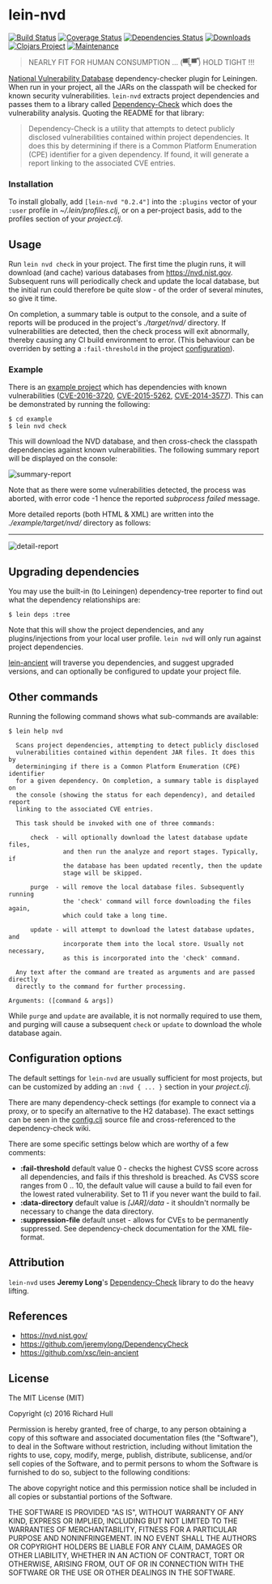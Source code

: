 # lein-nvd
[![Build Status](https://travis-ci.org/rm-hull/lein-nvd.svg?branch=master)](http://travis-ci.org/rm-hull/lein-nvd)
[![Coverage Status](https://coveralls.io/repos/rm-hull/lein-nvd/badge.svg?branch=master)](https://coveralls.io/r/rm-hull/lein-nvd?branch=master)
[![Dependencies Status](https://jarkeeper.com/rm-hull/lein-nvd/status.svg)](https://jarkeeper.com/rm-hull/lein-nvd)
[![Downloads](https://jarkeeper.com/rm-hull/lein-nvd/downloads.svg)](https://jarkeeper.com/rm-hull/lein-nvd)
[![Clojars Project](https://img.shields.io/clojars/v/lein-nvd.svg)](https://clojars.org/lein-nvd)
[![Maintenance](https://img.shields.io/maintenance/yes/2016.svg?maxAge=2592000)]()

> NEARLY FIT FOR HUMAN CONSUMPTION ... (▀̿Ĺ̯▀̿ ̿) HOLD TIGHT !!!

[National Vulnerability Database](https://nvd.nist.gov/) dependency-checker
plugin for Leiningen. When run in your project, all the JARs on the classpath
will be checked for known security vulnerabilities. `lein-nvd` extracts project
dependencies and passes them to a library called [Dependency-Check](https://github.com/jeremylong/DependencyCheck) which does the vulnerability analysis. Quoting the README for that library:

> Dependency-Check is a utility that attempts to detect publicly disclosed
> vulnerabilities contained within project dependencies. It does this by
> determining if there is a Common Platform Enumeration (CPE) identifier for
> a given dependency. If found, it will generate a report linking to the
> associated CVE entries.

### Installation

To install globally, add `[lein-nvd "0.2.4"]` into the `:plugins` vector of
your `:user` profile in _~/.lein/profiles.clj_, or on a per-project basis, add
to the profiles section of your _project.clj_.

## Usage

Run `lein nvd check` in your project. The first time the plugin runs, it will
download (and cache) various databases from https://nvd.nist.gov. Subsequent
runs will periodically check and update the local database, but the initial run
could therefore be quite slow - of the order of several minutes, so give it time.

On completion, a summary table is output to the console, and a suite of reports
will be produced in the project's _./target/nvd/_ directory. If vulnerabilities
are detected, then the check process will exit abnormally, thereby
causing any CI build environment to error. (This behaviour can be overriden by
setting a `:fail-threshold` in the project [configuration](#configuration-options)).

### Example

There is an [example project](https://github.com/rm-hull/lein-nvd/blob/master/example/project.clj)
which has dependencies with known vulnerabilities
([CVE-2016-3720](https://web.nvd.nist.gov/view/vuln/detail?vulnId=CVE-2016-3720),
[CVE-2015-5262](https://web.nvd.nist.gov/view/vuln/detail?vulnId=CVE-2015-5262),
[CVE-2014-3577](https://web.nvd.nist.gov/view/vuln/detail?vulnId=CVE-2014-3577)).
This can be demonstrated by running the following:

    $ cd example
    $ lein nvd check

This will download the NVD database, and then cross-check the classpath
dependencies against known vulnerabilities. The following summary report will
be displayed on the console:

![summary-report](https://raw.githubusercontent.com/rm-hull/lein-nvd/master/example/img/summary-report.png)

Note that as there were some vulnerabilities detected, the process was aborted,
with error code -1 hence the reported _subprocess failed_ message.

More detailed reports (both HTML & XML) are written into the
_./example/target/nvd/_ directory as follows:

---
![detail-report](https://raw.githubusercontent.com/rm-hull/lein-nvd/master/example/img/detail-report.png)

## Upgrading dependencies

You may use the built-in (to Leiningen) dependency-tree reporter to find out what the
dependency relationships are:

    $ lein deps :tree

Note that this will show the project dependencies, and any plugins/injections
from your local user profile. `lein nvd` will only run against project dependencies.

[lein-ancient](https://github.com/xsc/lein-ancient) will traverse you
dependencies, and suggest upgraded versions, and can optionally be configured
to update your project file.

## Other commands

Running the following command shows what sub-commands are available:

    $ lein help nvd

      Scans project dependencies, attempting to detect publicly disclosed
      vulnerabilities contained within dependent JAR files. It does this by
      determininging if there is a Common Platform Enumeration (CPE) identifier
      for a given dependency. On completion, a summary table is displayed on
      the console (showing the status for each dependency), and detailed report
      linking to the associated CVE entries.

      This task should be invoked with one of three commands:

          check  - will optionally download the latest database update files,
                   and then run the analyze and report stages. Typically, if
                   the database has been updated recently, then the update
                   stage will be skipped.

          purge  - will remove the local database files. Subsequently running
                   the 'check' command will force downloading the files again,
                   which could take a long time.

          update - will attempt to download the latest database updates, and
                   incorporate them into the local store. Usually not necessary,
                   as this is incorporated into the 'check' command.

      Any text after the command are treated as arguments and are passed directly
      directly to the command for further processing.

    Arguments: ([command & args])

While `purge` and `update` are available, it is not normally required to use them,
and purging will cause a subsequent `check` or `update` to download the whole
database again.

## Configuration options

The default settings for `lein-nvd` are usually sufficient for most projects, but
can be customized by adding an `:nvd { ... }` section in your _project.clj_.

There are many dependency-check settings (for example to connect via a proxy, or
to specify an alternative to the H2 database). The exact settings can be seen
in the [config.clj](https://github.com/rm-hull/lein-nvd/blob/master/src/nvd/config.clj) source file and cross-referenced to the dependency-check
wiki.

There are some specific settings below which are worthy of a few comments:

* **:fail-threshold** default value 0 - checks the highest CVSS score across all
  dependencies, and fails if this threshold is breached. As CVSS score ranges from
  0 .. 10, the default value will cause a build to fail even for the lowest rated
  vulnerability. Set to 11 if you never want the build to fail.
* **:data-directory** default value is _[JAR]/data_ - it shouldn't normally be
  necessary to change the data directory.
* **:suppression-file** default unset - allows for CVEs to be permanently
  suppressed. See dependency-check documentation for the XML file-format.

## Attribution

`lein-nvd` uses **Jeremy Long**'s [Dependency-Check](https://github.com/jeremylong/DependencyCheck)
library to do the heavy lifting.

## References

* https://nvd.nist.gov/
* https://github.com/jeremylong/DependencyCheck
* https://github.com/xsc/lein-ancient

## License

The MIT License (MIT)

Copyright (c) 2016 Richard Hull

Permission is hereby granted, free of charge, to any person obtaining a copy of
this software and associated documentation files (the "Software"), to deal in
the Software without restriction, including without limitation the rights to
use, copy, modify, merge, publish, distribute, sublicense, and/or sell copies of
the Software, and to permit persons to whom the Software is furnished to do so,
subject to the following conditions:

The above copyright notice and this permission notice shall be included in all
copies or substantial portions of the Software.

THE SOFTWARE IS PROVIDED "AS IS", WITHOUT WARRANTY OF ANY KIND, EXPRESS OR
IMPLIED, INCLUDING BUT NOT LIMITED TO THE WARRANTIES OF MERCHANTABILITY, FITNESS
FOR A PARTICULAR PURPOSE AND NONINFRINGEMENT. IN NO EVENT SHALL THE AUTHORS OR
COPYRIGHT HOLDERS BE LIABLE FOR ANY CLAIM, DAMAGES OR OTHER LIABILITY, WHETHER
IN AN ACTION OF CONTRACT, TORT OR OTHERWISE, ARISING FROM, OUT OF OR IN
CONNECTION WITH THE SOFTWARE OR THE USE OR OTHER DEALINGS IN THE SOFTWARE.
